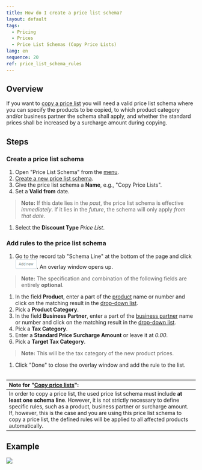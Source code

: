 ```yaml
---
title: How do I create a price list schema?
layout: default
tags:
  - Pricing
  - Prices
  - Price List Schemas (Copy Price Lists)
lang: en
sequence: 20
ref: price_list_schema_rules
---
```


## Overview
If you want to [copy a price list](Copy_prices_from_price-list-version) you will need a valid price list schema where you can specify the products to be copied, to which product category and/or business partner the schema shall apply, and whether the standard prices shall be increased by a surcharge amount during copying.

## Steps

### Create a price list schema
1. Open "Price List Schema" from the [menu](Menu).
1. [Create a new price list schema](New_Record_Window).
1. Give the price list schema a **Name**, e.g., "Copy Price Lists".
1. Set a **Valid from** date.
 >**Note:** If this date lies in the *past*, the price list schema is effective *immediately*. If it lies in the *future*, the schema will only apply *from that date*.

1. Select the **Discount Type** *Price List*.

### Add rules to the price list schema
1. Go to the record tab "Schema Line" at the bottom of the page and click ![](assets/Add_New_Button.png). An overlay window opens up.
 >**Note:** The specification and combination of the following fields are entirely **optional**.

1. In the field **Product**, enter a part of the [product](NewProduct) name or number and click on the matching result in the [drop-down list](Keyboard_shortcuts_reference).
1. Pick a **Product Category**.
1. In the field **Business Partner**, enter a part of the [business partner](New_Business_Partner) name or number and click on the matching result in the [drop-down list](Keyboard_shortcuts_reference).
1. Pick a **Tax Category**.
1. Enter a **Standard Price Surcharge Amount** or leave it at *0.00*.
1. Pick a **Target Tax Category**.
 >**Note:** This will be the tax category of the new product prices.

1. Click "Done" to close the overlay window and add the rule to the list.
<br><br>

| Note for "[Copy price lists](Copy_prices_from_price-list-version)": |
| :--- |
| In order to copy a price list, the used price list schema must include **at least one schema line**. However, it is not strictly necessary to define specific rules, such as a product, business partner or surcharge amount.<br> If, however, this is the case and you are using this price list schema to copy a price list, the defined rules will be applied to all affected products automatically. |

## Example
![](assets/Price_list_schema_rules.gif)
